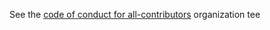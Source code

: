See the [code of conduct for all-contributors](https://github.com/all-contributors/all-contributors/blob/master/other/CODE_OF_CONDUCT.md) organization
tee
